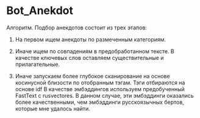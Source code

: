 # Bot_Anekdot
Алгоритм. Подбор анекдотов состоит из трех этапов:
1. На первом ищем анекдоты по размеченным категориям.

2. Иначе ищем по совпадениям в предобработанном тексте.
В качестве ключевых слов оставляем существительные и прилагательные.

3. Иначе запускаем более глубокое сканирование
на основе косинусной близости по отобранным тэгам. Тэги отбираются на основе idf
В качестве эмбэддингов используем предобученный FastText c rusvectores.
В данном случае, эти эмбэддинги оказались более качественными, чем эмбэддинги
русскоязычных бертов, которые мне удалось найти.
